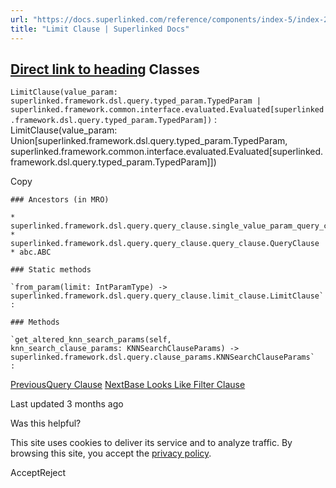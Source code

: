 ```yaml
---
url: "https://docs.superlinked.com/reference/components/index-5/index-2/limit_clause"
title: "Limit Clause | Superlinked Docs"
---
```


## [Direct link to heading](https://docs.superlinked.com/reference/components/index-5/index-2/limit_clause\#classes)    Classes

`LimitClause(value_param: superlinked.framework.dsl.query.typed_param.TypedParam | superlinked.framework.common.interface.evaluated.Evaluated[superlinked.framework.dsl.query.typed_param.TypedParam])`
: LimitClause(value\_param: Union\[superlinked.framework.dsl.query.typed\_param.TypedParam, superlinked.framework.common.interface.evaluated.Evaluated\[superlinked.framework.dsl.query.typed\_param.TypedParam\]\])

Copy

```inline-grid min-w-full grid-cols-[auto_1fr] [count-reset:line] print:whitespace-pre-wrap
### Ancestors (in MRO)

* superlinked.framework.dsl.query.query_clause.single_value_param_query_clause.SingleValueParamQueryClause
* superlinked.framework.dsl.query.query_clause.query_clause.QueryClause
* abc.ABC

### Static methods

`from_param(limit: IntParamType) ‑> superlinked.framework.dsl.query.query_clause.limit_clause.LimitClause`
:

### Methods

`get_altered_knn_search_params(self, knn_search_clause_params: KNNSearchClauseParams) ‑> superlinked.framework.dsl.query.clause_params.KNNSearchClauseParams`
:
```

[PreviousQuery Clause](https://docs.superlinked.com/reference/components/index-5/index-2/query_clause) [NextBase Looks Like Filter Clause](https://docs.superlinked.com/reference/components/index-5/index-2/base_looks_like_filter_clause)

Last updated 3 months ago

Was this helpful?

This site uses cookies to deliver its service and to analyze traffic. By browsing this site, you accept the [privacy policy](https://superlinked.com/policies/privacy-policy).

AcceptReject